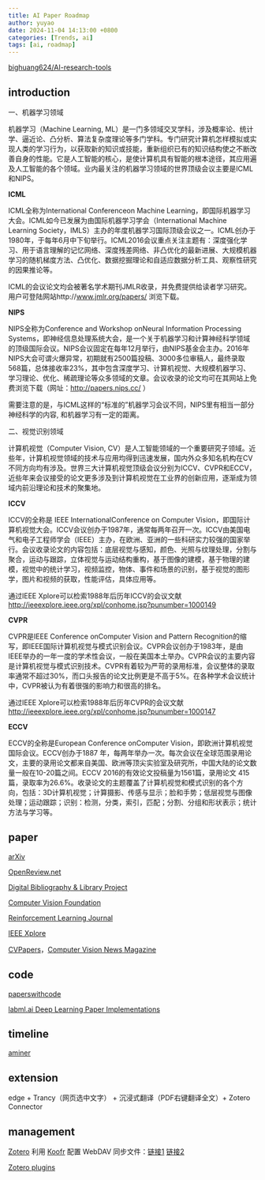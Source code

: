 ```yaml
---
title: AI Paper Roadmap
author: yuyao
date: 2024-11-04 14:13:00 +0800
categories: [Trends, ai]
tags: [ai, roadmap]
---
```


[bighuang624/AI-research-tools](https://github.com/bighuang624/AI-research-tools)

## introduction

一、机器学习领域

机器学习（Machine Learning, ML）是一门多领域交叉学科，涉及概率论、统计学、逼近论、凸分析、算法复杂度理论等多门学科。专门研究计算机怎样模拟或实现人类的学习行为，以获取新的知识或技能，重新组织已有的知识结构使之不断改善自身的性能。它是人工智能的核心，是使计算机具有智能的根本途径，其应用遍及人工智能的各个领域。业内最关注的机器学习领域的世界顶级会议主要是ICML和NIPS。

**ICML**

ICML全称为International Conferenceon Machine Learning，即国际机器学习大会。ICML如今已发展为由国际机器学习学会（International Machine Learning Society，IMLS）主办的年度机器学习国际顶级会议之一。ICML创办于1980年，于每年6月中下旬举行。ICML2016会议重点关注主题有：深度强化学习、用于语言理解的记忆网络、深度残差网络、非凸优化的最新进展、大规模机器学习的随机梯度方法、凸优化、数据挖掘理论和自适应数据分析工具、观察性研究的因果推论等。

ICML的会议论文均会被著名学术期刊JMLR收录，并免费提供给读者学习研究。用户可登陆网站http://www.jmlr.org/papers/ 浏览下载。

**NIPS**

NIPS全称为Conference and Workshop onNeural Information Processing Systems，即神经信息处理系统大会，是一个关于机器学习和计算神经科学领域的顶级国际会议。NIPS会议固定在每年12月举行，由NIPS基金会主办。2016年NIPS大会可谓火爆异常，初期就有2500篇投稿、3000多位审稿人，最终录取568篇，总体接收率23%，其中包含深度学习、计算机视觉、大规模机器学习、学习理论、优化、稀疏理论等众多领域的文章。会议收录的论文均可在其网站上免费浏览下载（网址：http://papers.nips.cc/ ）

需要注意的是，与ICML这样的“标准的”机器学习会议不同，NIPS里有相当一部分神经科学的内容, 和机器学习有一定的距离。

二、视觉识别领域

计算机视觉（Computer Vision, CV）是人工智能领域的一个重要研究子领域。近些年，计算机视觉领域的技术与应用均得到迅速发展，国内外众多知名机构在CV不同方向均有涉及。世界三大计算机视觉顶级会议分别为ICCV、CVPR和ECCV，近些年来会议接受的论文更多涉及到计算机视觉在工业界的创新应用，逐渐成为领域内前沿理论和技术的聚集地。

**ICCV**

ICCV的全称是 IEEE InternationalConference on Computer Vision，即国际计算机视觉大会。ICCV会议创办于1987年，通常每两年召开一次。ICCV由美国电气和电子工程师学会（IEEE）主办，在欧洲、亚洲的一些科研实力较强的国家举行。会议收录论文的内容包括：底层视觉与感知，颜色、光照与纹理处理，分割与聚合，运动与跟踪，立体视觉与运动结构重构，基于图像的建模，基于物理的建模，视觉中的统计学习，视频监控，物体、事件和场景的识别，基于视觉的图形学，图片和视频的获取，性能评估，具体应用等。

通过IEEE Xplore可以检索1988年后历年ICCV的会议文献 http://ieeexplore.ieee.org/xpl/conhome.jsp?punumber=1000149

**CVPR**

CVPR是IEEE Conference onComputer Vision and Pattern Recognition的缩写，即IEEE国际计算机视觉与模式识别会议。CVPR会议创办于1983年，是由IEEE举办的一年一度的学术性会议，一般在美国本土举办。CVPR会议的主要内容是计算机视觉与模式识别技术。CVPR有着较为严苛的录用标准，会议整体的录取率通常不超过30%，而口头报告的论文比例更是不高于5%。在各种学术会议统计中，CVPR被认为有着很强的影响力和很高的排名。

通过IEEE Xplore可以检索1988年后历年CVPR的会议文献 http://ieeexplore.ieee.org/xpl/conhome.jsp?punumber=1000147

**ECCV**

ECCV的全称是European Conference onComputer Vision，即欧洲计算机视觉国际会议。ECCV创办于1887 年，每两年举办一次。每次会议在全球范围录用论文，主要的录用论文都来自美国、欧洲等顶尖实验室及研究所，中国大陆的论文数量一般在10-20篇之间。ECCV 2016的有效论文投稿量为1561篇，录用论文 415 篇，录取率为26.6%。收录论文的主题覆盖了计算机视觉和模式识别的各个方向，包括：3D计算机视觉；计算摄影、传感与显示；脸和手势；低层视觉与图像处理；运动跟踪；识别：检测，分类，索引，匹配；分割、分组和形状表示；统计方法与学习等。

## paper

[arXiv](https://arxiv.org/)

[OpenReview.net](https://openreview.net/)

[Digital Bibliography & Library Project](https://dblp.uni-trier.de/)

[Computer Vision Foundation](https://openaccess.thecvf.com/menu)

[Reinforcement Learning Journal](https://rlj.cs.umass.edu/)

[IEEE Xplore](https://ieeexplore.ieee.org/Xplore/home.jsp)

[CVPapers](http://www.cvpapers.com/)，[Computer Vision News Magazine](https://www.rsipvision.com/computer-vision-news/)

## code

[paperswithcode](https://paperswithcode.com/)

[labml.ai Deep Learning Paper Implementations](https://github.com/labmlai/annotated_deep_learning_paper_implementations)

## timeline

[aminer](https://www.aminer.cn/conf)

## extension

edge + Trancy（网页选中文字） + 沉浸式翻译（PDF右键翻译全文）+ Zotero Connector

## management

[Zotero](https://brucehan.top/2020/02/04/zotero/) 利用 [Koofr](https://app.koofr.net/) 配置 WebDAV 同步文件：[链接1](https://www.bilibili.com/read/cv14910894/) [链接2](https://www.chirmyram.top/archives/onedrivewebdav)

[Zotero plugins](https://www.zotero.org/support/plugins)